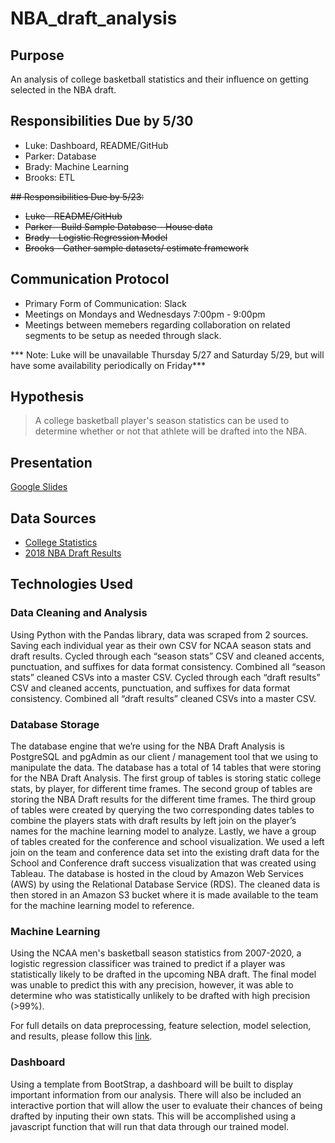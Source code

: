 # NBA_draft_analysis

## Purpose
An analysis of college basketball statistics and their influence on getting selected in the NBA draft.

## Responsibilities Due by 5/30
- Luke: Dashboard, README/GitHub
- Parker: Database
- Brady: Machine Learning
- Brooks: ETL

~~## Responsibilities Due by 5/23:~~
- ~~Luke - README/GitHub~~
- ~~Parker - Build Sample Database - House data~~
- ~~Brady - Logistic Regression Model~~
- ~~Brooks - Gather sample datasets/ estimate framework~~

## Communication Protocol

- Primary Form of Communication: Slack
- Meetings on Mondays and Wednesdays 7:00pm - 9:00pm
- Meetings between memebers regarding collaboration on related segments to be setup as needed through slack.

*** Note: Luke will be unavailable Thursday 5/27 and Saturday 5/29, but will have some availability periodically on Friday***

## Hypothesis
> A college basketball player's season statistics can be used to determine whether or not that athlete will be drafted into the NBA.

## Presentation

[Google Slides](https://docs.google.com/presentation/d/1axGv6Pm4fon6xYLTXVXtWeYSV64yRAL0FVUgOXtctLQ/edit?usp=sharing)

## Data Sources
- [College Statistics](https://basketball.realgm.com/ncaa/stats/2018/Averages/Qualified/All/Season/All/points/desc/1/)
- [2018 NBA Draft Results](https://www.basketball-reference.com/draft/NBA_2018.html)

## Technologies Used

### Data Cleaning and Analysis
Using Python with the Pandas library, data was scraped from 2 sources. Saving each individual year as their own CSV for NCAA season stats and draft results. 
Cycled through each “season stats” CSV and cleaned accents, punctuation, and suffixes for data format consistency. Combined all “season stats” cleaned CSVs into a master CSV. 
Cycled through each “draft results” CSV and cleaned accents, punctuation, and suffixes for data format consistency. Combined all “draft results” cleaned CSVs into a master CSV. 

### Database Storage
The database engine that we’re using for the NBA Draft Analysis is PostgreSQL and pgAdmin as our client / management tool that we using to manipulate the data. The database has a total of 14 tables that were storing for the NBA Draft Analysis.  The first group of tables is storing static college stats, by player, for different time frames.  The second group of tables are storing the NBA Draft results for the different time frames.  The third group of tables were created by querying the two corresponding dates tables to combine the players stats with draft results by left join on the player’s names for the machine learning model to analyze.  Lastly, we have a group of tables created for the conference and school visualization.  We used a left join on the team and conference data set into the existing draft data for the School and Conference draft success visualization that was created using Tableau.  The database is hosted in the cloud by Amazon Web Services (AWS) by using the Relational Database Service (RDS).  The cleaned data is then stored in an Amazon S3 bucket where it is made available to the team for the machine learning model to reference.

### Machine Learning

Using the NCAA men's basketball season statistics from 2007-2020, a logistic regression classificer was trained to predict if a player was statistically likely to be drafted in the upcoming NBA draft. The final model was unable to predict this with any precision, however, it was able to determine who was statistically unlikely to be drafted with high precision (>99%).
  
For full details on data preprocessing, feature selection, model selection, and results, please follow this [link](https://github.com/thorson-skywalker/NBA_draft_analysis/blob/main/ML/NBA_ML_Report.md).

### Dashboard
Using a template from BootStrap, a dashboard will be built to display important information from our analysis. There will also be included an interactive portion that will allow the user to evaluate their chances of being drafted by inputing their own stats. This will be accomplished using a javascript function that will run that data through our trained model.
